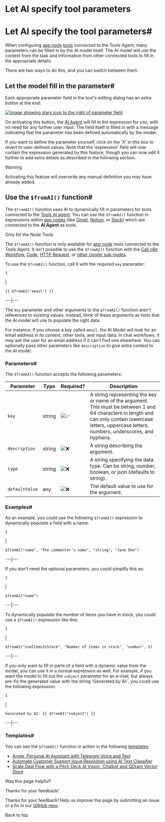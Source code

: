 # Let AI specify tool parameters

[ ](https://github.com/n8n-io/n8n-docs/edit/main/docs/advanced-ai/examples/using-the-fromai-function.md "Edit this page")

# Let AI specify the tool parameters#

When configuring [app node](../../../integrations/builtin/app-nodes/) [tools](../../../glossary/#ai-tool) connected to the Tools Agent, many parameters can be filled in by the AI model itself. The AI model will use the context from the task and information from other connected tools to fill in the appropriate details.

There are two ways to do this, and you can switch between them.

## Let the model fill in the parameter#

Each appropriate parameter field in the tool's editing dialog has an extra button at the end:

[![image showing stars icon to the right of parameter field](../../../_images/advanced-ai/ai-stars.png)](https://docs.n8n.io/_images/advanced-ai/ai-stars.png)

On activating this button, the [AI Agent](../../../glossary/#ai-agent) will fill in the expression for you, with no need for any further user input. The field itself is filled in with a message indicating that the parameter has been defined automatically by the model.

If you want to define the parameter yourself, click on the 'X' in this box to revert to user-defined values. Note that the 'expression' field will now contain the expression generated by this feature, though you can now edit it further to add extra details as described in the following section.

Warning

Activating this feature will overwrite any manual definition you may have already added.

## Use the `$fromAI()` function#

The `$fromAI()` function uses AI to dynamically fill in parameters for tools connected to the [Tools AI agent](../../../integrations/builtin/cluster-nodes/root-nodes/n8n-nodes-langchain.agent/tools-agent/). You can use the `$fromAI()` function in expressions within [app nodes](../../../integrations/builtin/app-nodes/) (like [Gmail](../../../integrations/builtin/app-nodes/n8n-nodes-base.gmail/), [Notion](../../../integrations/builtin/app-nodes/n8n-nodes-base.notion/), or [Slack](../../../integrations/builtin/app-nodes/n8n-nodes-base.slack/)) which are connected to the **AI Agent** as tools.

Only for the Node Tools

The `$fromAI()` function is only available for [app node](../../../integrations/builtin/app-nodes/) tools connected to the Tools Agent. It isn't possible to use the `$fromAI()` function with the [Call n8n Workflow](../../../integrations/builtin/cluster-nodes/sub-nodes/n8n-nodes-langchain.toolworkflow/), [Code](../../../integrations/builtin/cluster-nodes/sub-nodes/n8n-nodes-langchain.toolcode/), [HTTP Request](../../../integrations/builtin/cluster-nodes/sub-nodes/n8n-nodes-langchain.toolhttprequest/), or [other cluster sub-nodes](../../../integrations/builtin/cluster-nodes/sub-nodes/).

To use the `$fromAI()` function, call it with the required `key` parameter:
    
    
    1

| 
    
    
    {{ $fromAI('email') }}
      
  
---|---  
  
The `key` parameter and other arguments to the `$fromAI()` function aren't references to existing values. Instead, think of these arguments as hints that the AI model will use to populate the right data.

For instance, if you choose a key called `email`, the AI Model will look for an email address in its context, other tools, and input data. In chat workflows, it may ask the user for an email address if it can't find one elsewhere. You can optionally pass other parameters like `description` to give extra context to the AI model.

### Parameters#

The `$fromAI()` function accepts the following parameters:

Parameter | Type | Required? | Description  
---|---|---|---  
`key` | string | ![✅](https://cdn.jsdelivr.net/gh/jdecked/twemoji@15.1.0/assets/svg/2705.svg) | A string representing the key or name of the argument. This must be between 1 and 64 characters in length and can only contain lowercase letters, uppercase letters, numbers, underscores, and hyphens.  
`description` | string | ![❌](https://cdn.jsdelivr.net/gh/jdecked/twemoji@15.1.0/assets/svg/274c.svg) | A string describing the argument.  
`type` | string | ![❌](https://cdn.jsdelivr.net/gh/jdecked/twemoji@15.1.0/assets/svg/274c.svg) | A string specifying the data type. Can be string, number, boolean, or json (defaults to string).  
`defaultValue` | any | ![❌](https://cdn.jsdelivr.net/gh/jdecked/twemoji@15.1.0/assets/svg/274c.svg) | The default value to use for the argument.  
  
### Examples#

As an example, you could use the following `$fromAI()` expression to dynamically populate a field with a name:
    
    
    1

| 
    
    
    $fromAI("name", "The commenter's name", "string", "Jane Doe")
      
  
---|---  
  
If you don't need the optional parameters, you could simplify this as:
    
    
    1

| 
    
    
    $fromAI("name")
      
  
---|---  
  
To dynamically populate the number of items you have in stock, you could use a `$fromAI()` expression like this:
    
    
    1

| 
    
    
    $fromAI("numItemsInStock", "Number of items in stock", "number", 5)
      
  
---|---  
  
If you only want to fill in parts of a field with a dynamic value from the model, you can use it in a normal expression as well. For example, if you want the model to fill out the `subject` parameter for an e-mail, but always pre-fix the generated value with the string 'Generated by AI:', you could use the following expression:
    
    
    1

| 
    
    
    Generated by AI: {{ $fromAI("subject") }}
      
  
---|---  
  
### Templates#

You can see the `$fromAI()` function in action in the following [templates](../../../glossary/#template-n8n):

  * [Angie, Personal AI Assistant with Telegram Voice and Text](https://n8n.io/workflows/2462-angie-personal-ai-assistant-with-telegram-voice-and-text/)
  * [Automate Customer Support Issue Resolution using AI Text Classifier](https://n8n.io/workflows/2468-automate-customer-support-issue-resolution-using-ai-text-classifier/)
  * [Scale Deal Flow with a Pitch Deck AI Vision, Chatbot and QDrant Vector Store](https://n8n.io/workflows/2464-scale-deal-flow-with-a-pitch-deck-ai-vision-chatbot-and-qdrant-vector-store/)

Was this page helpful? 

Thanks for your feedback! 

Thanks for your feedback! Help us improve this page by submitting an issue or a fix in our [GitHub repo](https://github.com/n8n-io/n8n-docs). 

Back to top 
